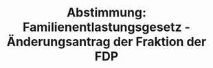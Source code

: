 ---
abstimmung:
  abstimmung: 1
  bundestagssitzung: 220
  legislaturperiode: 19
categories:
- Todo
data:
- title: Abstimmungsergebnis 20210414_1-data.pdf
  url: /res/2021-btw/abstimmungsergebnisse/20210414_1-data.pdf
- title: Abstimmungsergebnis 20210414_1_xls-data.xlsx
  url: /res/2021-btw/abstimmungsergebnisse/20210414_1_xls-data.xlsx
- title: Abstimmungsergebnis 20210414_1_xls-data.csv
  url: /res/2021-btw/abstimmungsergebnisse/csv/20210414_1_xls-data.csv
ergebnis:
  afd:
    enthaltung: 0
    gesamt: 88
    ja: 0
    nein: 79
    nichtabgegeben: 9
    ungueltig: 0
  bü90/gr:
    enthaltung: 0
    gesamt: 67
    ja: 56
    nein: 0
    nichtabgegeben: 11
    ungueltig: 0
  cdu/csu:
    enthaltung: 0
    gesamt: 245
    ja: 223
    nein: 0
    nichtabgegeben: 22
    ungueltig: 0
  die linke.:
    enthaltung: 0
    gesamt: 69
    ja: 62
    nein: 0
    nichtabgegeben: 7
    ungueltig: 0
  fdp:
    enthaltung: 0
    gesamt: 80
    ja: 72
    nein: 0
    nichtabgegeben: 8
    ungueltig: 0
  file: 20210414_1_xls-data.xlsx
  fraktionslos:
    enthaltung: 2
    gesamt: 8
    ja: 1
    nein: 3
    nichtabgegeben: 2
    ungueltig: 0
  spd:
    enthaltung: 0
    gesamt: 152
    ja: 133
    nein: 0
    nichtabgegeben: 19
    ungueltig: 0
layout: abstimmung
links:
- title: Link zu bundestag.de
  url: https://www.bundestag.de/parlament/plenum/abstimmung/abstimmung?id=552
preview: 'Deutscher Bundestag


  220. Sitzung des Deutschen Bundestages

  am Mittwoch, 14. April 2021


  Endgültiges Ergebnis der Namentlichen Abstimmung Nr. 1


  Beschlussempfehlung des Ausschusses für Wirtschaft und Energie (9. Ausschuss)

  zu dem Antrag der Abgeordneten Dr. Götz Frömming, Dr. Michael Espendiller, Nicole

  Höchst, weiterer Abgeordneter und der Fraktion der AfD

  Forschung zu Kernreaktoren der IV. Generation vorantreiben - Energieversorgung in

  Deutschland sichern

  Drs. 19/26898 und 19/27331'
tags:
- Todo
title: 'Abstimmung: Familienentlastungsgesetz - Änderungsantrag der Fraktion der FDP'
---